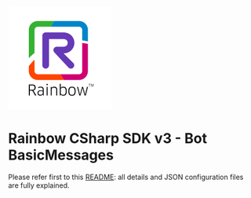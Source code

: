 ![Rainbow](./../../../logo_rainbow.png)

# Rainbow CSharp SDK v3 - Bot BasicMessages

Please refer first to this [README](../README.md): all details and JSON configuration files are fully explained.


